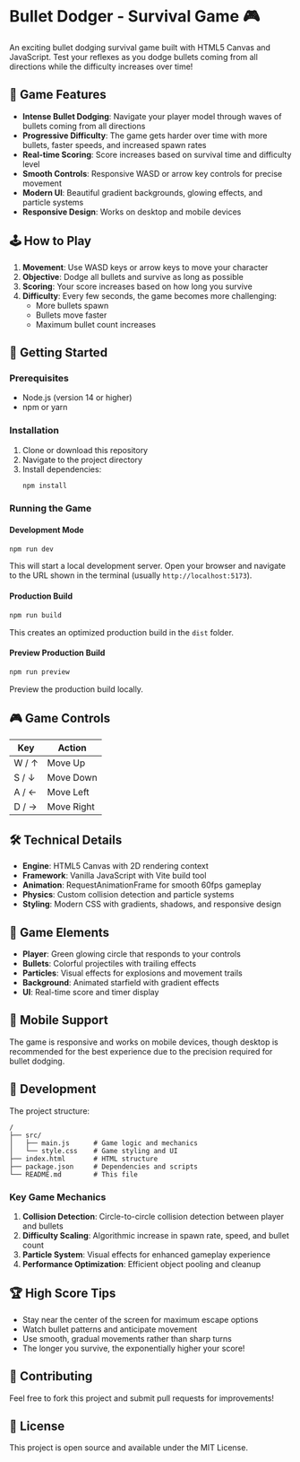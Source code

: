 # Bullet Dodger - Survival Game 🎮

An exciting bullet dodging survival game built with HTML5 Canvas and JavaScript. Test your reflexes as you dodge bullets coming from all directions while the difficulty increases over time!

## 🎯 Game Features

- **Intense Bullet Dodging**: Navigate your player model through waves of bullets coming from all directions
- **Progressive Difficulty**: The game gets harder over time with more bullets, faster speeds, and increased spawn rates
- **Real-time Scoring**: Score increases based on survival time and difficulty level
- **Smooth Controls**: Responsive WASD or arrow key controls for precise movement
- **Modern UI**: Beautiful gradient backgrounds, glowing effects, and particle systems
- **Responsive Design**: Works on desktop and mobile devices

## 🕹️ How to Play

1. **Movement**: Use WASD keys or arrow keys to move your character
2. **Objective**: Dodge all bullets and survive as long as possible
3. **Scoring**: Your score increases based on how long you survive
4. **Difficulty**: Every few seconds, the game becomes more challenging:
   - More bullets spawn
   - Bullets move faster
   - Maximum bullet count increases

## 🚀 Getting Started

### Prerequisites

- Node.js (version 14 or higher)
- npm or yarn

### Installation

1. Clone or download this repository
2. Navigate to the project directory
3. Install dependencies:
   ```bash
   npm install
   ```

### Running the Game

#### Development Mode

```bash
npm run dev
```

This will start a local development server. Open your browser and navigate to the URL shown in the terminal (usually `http://localhost:5173`).

#### Production Build

```bash
npm run build
```

This creates an optimized production build in the `dist` folder.

#### Preview Production Build

```bash
npm run preview
```

Preview the production build locally.

## 🎮 Game Controls

| Key   | Action     |
| ----- | ---------- |
| W / ↑ | Move Up    |
| S / ↓ | Move Down  |
| A / ← | Move Left  |
| D / → | Move Right |

## 🛠️ Technical Details

- **Engine**: HTML5 Canvas with 2D rendering context
- **Framework**: Vanilla JavaScript with Vite build tool
- **Animation**: RequestAnimationFrame for smooth 60fps gameplay
- **Physics**: Custom collision detection and particle systems
- **Styling**: Modern CSS with gradients, shadows, and responsive design

## 🎨 Game Elements

- **Player**: Green glowing circle that responds to your controls
- **Bullets**: Colorful projectiles with trailing effects
- **Particles**: Visual effects for explosions and movement trails
- **Background**: Animated starfield with gradient effects
- **UI**: Real-time score and timer display

## 📱 Mobile Support

The game is responsive and works on mobile devices, though desktop is recommended for the best experience due to the precision required for bullet dodging.

## 🔧 Development

The project structure:

```
/
├── src/
│   ├── main.js      # Game logic and mechanics
│   └── style.css    # Game styling and UI
├── index.html       # HTML structure
├── package.json     # Dependencies and scripts
└── README.md        # This file
```

### Key Game Mechanics

1. **Collision Detection**: Circle-to-circle collision detection between player and bullets
2. **Difficulty Scaling**: Algorithmic increase in spawn rate, speed, and bullet count
3. **Particle System**: Visual effects for enhanced gameplay experience
4. **Performance Optimization**: Efficient object pooling and cleanup

## 🏆 High Score Tips

- Stay near the center of the screen for maximum escape options
- Watch bullet patterns and anticipate movement
- Use smooth, gradual movements rather than sharp turns
- The longer you survive, the exponentially higher your score!

## 🤝 Contributing

Feel free to fork this project and submit pull requests for improvements!

## 📄 License

This project is open source and available under the MIT License.
